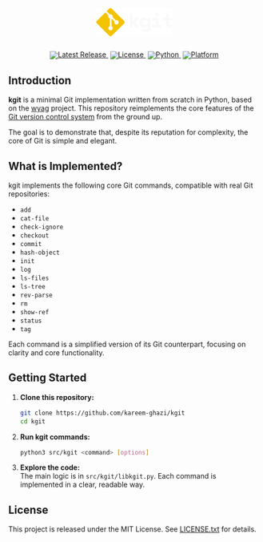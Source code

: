 <div align="center">
  <br>
  <img src="kgit-logo.png" alt="Sawarly" width="30%" style="margin: 10px 0;" />
  <br><br>
</div>

<div align="center" style="line-height: 1;">
  <a href="https://github.com/kareem-ghazi/kgit" target="_blank" style="margin: 2px;">
    <img alt="Latest Release" src="https://img.shields.io/badge/Latest%20Release-1.0-brightgreen" />
  </a>
  <a href="https://opensource.org/license/mit" target="_blank" style="margin: 2px;">
    <img alt="License" src="https://img.shields.io/badge/License-MIT-red" />
  </a>
    <a href="https://python.org/" target="_blank" style="margin: 2px;">
    <img alt="Python" src="https://img.shields.io/badge/Python-3.10%2B-blue?logo=python" />
  </a>
  <a href="https://www.microsoft.com/windows" target="_blank" style="margin: 2px;">
    <img alt="Platform" src="https://img.shields.io/badge/Platform-Linux-black?logo=windows" />
  </a>
</div>

## Introduction

**kgit** is a minimal Git implementation written from scratch in Python, based on the [wyag](https://wyag.thb.lt/) project. This repository reimplements the core features of the [Git version control system](https://git-scm.com/) from the ground up.

The goal is to demonstrate that, despite its reputation for complexity, the core of Git is simple and elegant.

## What is Implemented?

kgit implements the following core Git commands, compatible with real Git repositories:

- `add`
- `cat-file`
- `check-ignore`
- `checkout`
- `commit`
- `hash-object`
- `init`
- `log`
- `ls-files`
- `ls-tree`
- `rev-parse`
- `rm`
- `show-ref`
- `status`
- `tag`

Each command is a simplified version of its Git counterpart, focusing on clarity and core functionality.

## Getting Started

1. **Clone this repository:**
   ```bash
   git clone https://github.com/kareem-ghazi/kgit
   cd kgit
   ```

2. **Run kgit commands:**
   ```bash
   python3 src/kgit <command> [options]
   ```

3. **Explore the code:**  
   The main logic is in `src/kgit/libkgit.py`. Each command is implemented in a clear, readable way.

## License

This project is released under the MIT License. See [LICENSE.txt](LICENSE.txt) for details.
